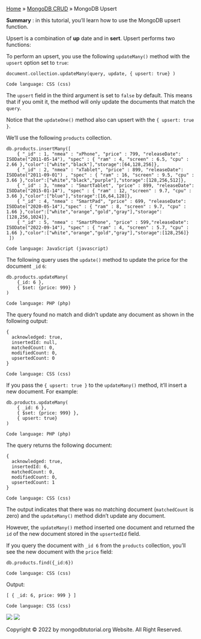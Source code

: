 

[Home](https://www.mongodbtutorial.org/) » [MongoDB
CRUD](https://www.mongodbtutorial.org/mongodb-crud/) » MongoDB Upsert



 **Summary** : in this tutorial, you’ll learn how to use the MongoDB upsert
function.



Upsert is a combination of **up** date and in **sert**. Upsert performs two
functions:



To perform an upsert, you use the following `updateMany()` method with the
`upsert` option set to `true`:


    
    
    document.collection.updateMany(query, update, { upsert: true} )
    
    Code language: CSS (css)



The `upsert` field in the third argument is set to `false` by default. This
means that if you omit it, the method will only update the documents that
match the `query`.



Notice that the `updateOne()` method also can upsert with the `{ upsert: true
}`.



We’ll use the following `products` collection.


    
    
    db.products.insertMany([
        { "_id" : 1, "nmea" : "xPhone", "price" : 799, "releaseDate": ISODate("2011-05-14"), "spec" : { "ram" : 4, "screen" : 6.5, "cpu" : 2.66 },"color":["white","black"],"storage":[64,128,256]},
        { "_id" : 2, "nmea" : "xTablet", "price" : 899, "releaseDate": ISODate("2011-09-01") , "spec" : { "ram" : 16, "screen" : 9.5, "cpu" : 3.66 },"color":["white","black","purple"],"storage":[128,256,512]},
        { "_id" : 3, "nmea" : "SmartTablet", "price" : 899, "releaseDate": ISODate("2015-01-14"), "spec" : { "ram" : 12, "screen" : 9.7, "cpu" : 3.66 },"color":["blue"],"storage":[16,64,128]},
        { "_id" : 4, "nmea" : "SmartPad", "price" : 699, "releaseDate": ISODate("2020-05-14"),"spec" : { "ram" : 8, "screen" : 9.7, "cpu" : 1.66 },"color":["white","orange","gold","gray"],"storage":[128,256,1024]},
        { "_id" : 5, "nmea" : "SmartPhone", "price" : 599,"releaseDate": ISODate("2022-09-14"), "spec" : { "ram" : 4, "screen" : 5.7, "cpu" : 1.66 },"color":["white","orange","gold","gray"],"storage":[128,256]}
     ])
    
    Code language: JavaScript (javascript)



The following query uses the `update()` method to update the price for the
document `_id` `6`:


    
    
    db.products.updateMany(
        {_id: 6 },
        { $set: {price: 999} }
    )
    
    Code language: PHP (php)



The query found no match and didn’t update any document as shown in the
following output:


    
    
    {
      acknowledged: true,
      insertedId: null,
      matchedCount: 0,
      modifiedCount: 0,
      upsertedCount: 0
    }
    
    Code language: CSS (css)



If you pass the `{ upsert: true }` to the `updateMany()` method, it’ll insert
a new document. For example:


    
    
    db.products.updateMany(
        { _id: 6 },
        { $set: {price: 999} },
        { upsert: true}
    )
    
    Code language: PHP (php)



The query returns the following document:


    
    
    {
      acknowledged: true,
      insertedId: 6,
      matchedCount: 0,
      modifiedCount: 0,
      upsertedCount: 1
    }
    
    Code language: CSS (css)



The output indicates that there was no matching document (`matchedCount` is
zero) and the `updateMany()` method didn’t update any document.



However, the `updateMany()` method inserted one document and returned the `id`
of the new document stored in the `upsertedId` field.



If you query the document with `_id 6` from the `products` collection, you’ll
see the new document with the `price` field:


    
    
    db.products.find({_id:6})
    
    Code language: CSS (css)



Output:


    
    
    [ { _id: 6, price: 999 } ]
    
    Code language: CSS (css)

![](https://www.mongodbtutorial.org/wp-content/themes/evolution/img/left.svg)
![](https://www.mongodbtutorial.org/wp-content/themes/evolution/img/right.svg)


Copyright © 2022 by mongodbtutorial.org Website. All Right Reserved.

